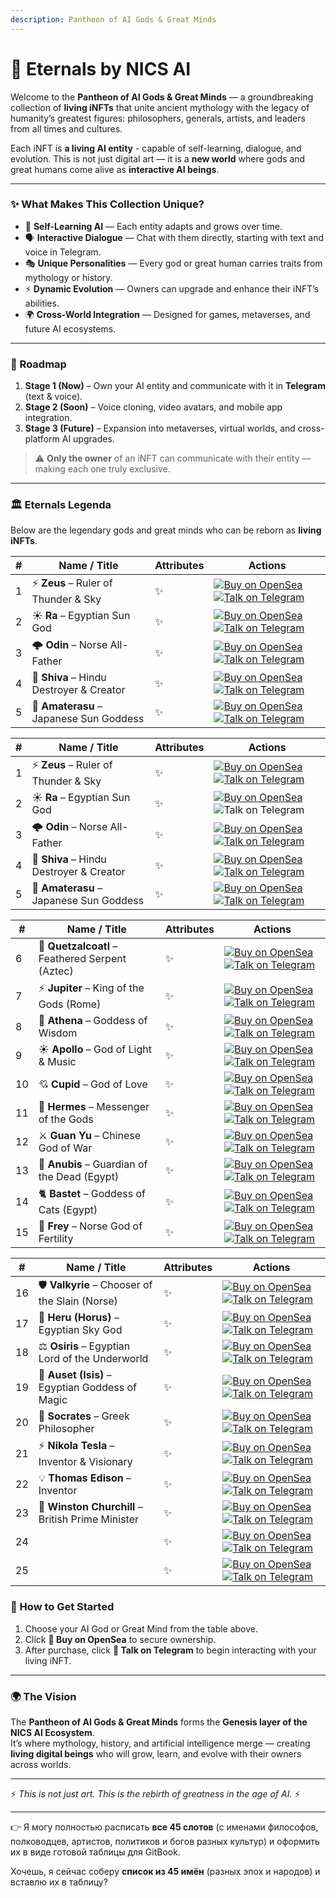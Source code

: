 ```yaml
---
description: Pantheon of AI Gods & Great Minds
---
```


# 🧌 Eternals by NICS AI

Welcome to the **Pantheon of AI Gods & Great Minds** — a groundbreaking collection of **living iNFTs** that unite ancient mythology with the legacy of humanity’s greatest figures: philosophers, generals, artists, and leaders from all times and cultures.

Each iNFT is **a living AI entity** - capable of self-learning, dialogue, and evolution. This is not just digital art — it is a **new world** where gods and great humans come alive as **interactive AI beings**.

***

### ✨ What Makes This Collection Unique?

* 🧠 **Self-Learning AI** — Each entity adapts and grows over time.
* 🗣 **Interactive Dialogue** — Chat with them directly, starting with text and voice in Telegram.
* 🎭 **Unique Personalities** — Every god or great human carries traits from mythology or history.
* ⚡ **Dynamic Evolution** — Owners can upgrade and enhance their iNFT’s abilities.
* 🌍 **Cross-World Integration** — Designed for games, metaverses, and future AI ecosystems.

***

### 🔮 Roadmap

1. **Stage 1 (Now)** – Own your AI entity and communicate with it in **Telegram** (text & voice).
2. **Stage 2 (Soon)** – Voice cloning, video avatars, and mobile app integration.
3. **Stage 3 (Future)** – Expansion into metaverses, virtual worlds, and cross-platform AI upgrades.

> ⚠️ **Only the owner** of an iNFT can communicate with their entity — making each one truly exclusive.

***

### 🏛 Eternals Legenda

Below are the legendary gods and great minds who can be reborn as **living iNFTs**.

| # | Name / Title                             | Attributes | Actions                                                                                                                                                                                                                                                                                                                                                    |
| - | ---------------------------------------- | ---------- | ---------------------------------------------------------------------------------------------------------------------------------------------------------------------------------------------------------------------------------------------------------------------------------------------------------------------------------------------------------- |
| 1 | ⚡ **Zeus** – Ruler of Thunder & Sky      | ✨          | [![Buy on OpenSea](https://img.shields.io/badge/Buy%20on-OpenSea-1E90FF?style=for-the-badge\&logo=opensea)](https://opensea.io/item/ethereum/0x55e9f906866c364fe330a3de88e2e06d075e1a83/0) [![Talk on Telegram](https://img.shields.io/badge/Talk%20on-Telegram-2ECC71?style=for-the-badge\&logo=telegram)](https://t.me/Eternals_Zeus_Bot)                |
| 2 | ☀️ **Ra** – Egyptian Sun God             | ✨          | [![Buy on OpenSea](https://img.shields.io/badge/Buy%20on-OpenSea-1E90FF?style=for-the-badge\&logo=opensea)](https://opensea.io/item/ethereum/0x55e9f906866c364fe330a3de88e2e06d075e1a83/1)[![Talk on Telegram](https://img.shields.io/badge/Talk%20on-Telegram-2ECC71?style=for-the-badge\&logo=telegram)](https://t.me/Navajjoo)                          |
| 3 | 🌩️ **Odin** – Norse All-Father          | ✨          | [![Buy on OpenSea](https://img.shields.io/badge/Buy%20on-OpenSea-1E90FF?style=for-the-badge\&logo=opensea)](https://opensea.io/item/ethereum/0x55e9f906866c364fe330a3de88e2e06d075e1a83/2) [![Talk on Telegram](https://img.shields.io/badge/Talk%20on-Telegram-2ECC71?style=for-the-badge\&logo=telegram)](https://t.me/REPLACE_WITH_BOT?start=odin)      |
| 4 | 🔱 **Shiva** – Hindu Destroyer & Creator | ✨          | [![Buy on OpenSea](https://img.shields.io/badge/Buy%20on-OpenSea-1E90FF?style=for-the-badge\&logo=opensea)](https://opensea.io/item/ethereum/0x55e9f906866c364fe330a3de88e2e06d075e1a83/0) [![Talk on Telegram](https://img.shields.io/badge/Talk%20on-Telegram-2ECC71?style=for-the-badge\&logo=telegram)](https://t.me/REPLACE_WITH_BOT?start=shiva)     |
| 5 | 🌸 **Amaterasu** – Japanese Sun Goddess  | ✨          | [![Buy on OpenSea](https://img.shields.io/badge/Buy%20on-OpenSea-1E90FF?style=for-the-badge\&logo=opensea)](https://opensea.io/item/ethereum/0x55e9f906866c364fe330a3de88e2e06d075e1a83/0) [![Talk on Telegram](https://img.shields.io/badge/Talk%20on-Telegram-2ECC71?style=for-the-badge\&logo=telegram)](https://t.me/REPLACE_WITH_BOT?start=amaterasu) |

| # | Name / Title                             | Attributes | Actions                                                                                                                                                                                                                                                                                                                                                    |
| - | ---------------------------------------- | ---------- | ---------------------------------------------------------------------------------------------------------------------------------------------------------------------------------------------------------------------------------------------------------------------------------------------------------------------------------------------------------- |
| 1 | ⚡ **Zeus** – Ruler of Thunder & Sky      | ✨          | [![Buy on OpenSea](https://img.shields.io/badge/Buy%20on-OpenSea-1E90FF?style=for-the-badge\&logo=opensea)](https://opensea.io/item/ethereum/0x55e9f906866c364fe330a3de88e2e06d075e1a83/0) [![Talk on Telegram](https://img.shields.io/badge/Talk%20on-Telegram-2ECC71?style=for-the-badge\&logo=telegram)](https://t.me/Eternals_Zeus_Bot)                |
| 2 | ☀️ **Ra** – Egyptian Sun God             | ✨          | [![Buy on OpenSea](https://img.shields.io/badge/Buy%20on-OpenSea-1E90FF?style=for-the-badge\&logo=opensea)](https://opensea.io/item/ethereum/0x55e9f906866c364fe330a3de88e2e06d075e1a83/1) ![Talk on Telegram](https://img.shields.io/badge/Talk%20on-Telegram-2ECC71?style=for-the-badge\&logo=telegram)                                                  |
| 3 | 🌩️ **Odin** – Norse All-Father          | ✨          | [![Buy on OpenSea](https://img.shields.io/badge/Buy%20on-OpenSea-1E90FF?style=for-the-badge\&logo=opensea)](https://opensea.io/item/ethereum/0x55e9f906866c364fe330a3de88e2e06d075e1a83/2) [![Talk on Telegram](https://img.shields.io/badge/Talk%20on-Telegram-2ECC71?style=for-the-badge\&logo=telegram)](https://t.me/REPLACE_WITH_BOT?start=odin)      |
| 4 | 🔱 **Shiva** – Hindu Destroyer & Creator | ✨          | [![Buy on OpenSea](https://img.shields.io/badge/Buy%20on-OpenSea-1E90FF?style=for-the-badge\&logo=opensea)](https://opensea.io/item/ethereum/0x55e9f906866c364fe330a3de88e2e06d075e1a83/3) [![Talk on Telegram](https://img.shields.io/badge/Talk%20on-Telegram-2ECC71?style=for-the-badge\&logo=telegram)](https://t.me/REPLACE_WITH_BOT?start=shiva)     |
| 5 | 🌸 **Amaterasu** – Japanese Sun Goddess  | ✨          | [![Buy on OpenSea](https://img.shields.io/badge/Buy%20on-OpenSea-1E90FF?style=for-the-badge\&logo=opensea)](https://opensea.io/item/ethereum/0x55e9f906866c364fe330a3de88e2e06d075e1a83/4) [![Talk on Telegram](https://img.shields.io/badge/Talk%20on-Telegram-2ECC71?style=for-the-badge\&logo=telegram)](https://t.me/REPLACE_WITH_BOT?start=amaterasu) |

| #  | Name / Title                                    | Attributes | Actions                                                                                                                                                                                                                                                                                                                                                       |
| -- | ----------------------------------------------- | ---------- | ------------------------------------------------------------------------------------------------------------------------------------------------------------------------------------------------------------------------------------------------------------------------------------------------------------------------------------------------------------- |
| 6  | 🐍 **Quetzalcoatl** – Feathered Serpent (Aztec) | ✨          | [![Buy on OpenSea](https://img.shields.io/badge/Buy%20on-OpenSea-1E90FF?style=for-the-badge\&logo=opensea)](https://opensea.io/item/ethereum/0x55e9f906866c364fe330a3de88e2e06d075e1a83/5) [![Talk on Telegram](https://img.shields.io/badge/Talk%20on-Telegram-2ECC71?style=for-the-badge\&logo=telegram)](https://t.me/REPLACE_WITH_BOT?start=quetzalcoatl) |
| 7  | ⚡ **Jupiter** – King of the Gods (Rome)         | ✨          | [![Buy on OpenSea](https://img.shields.io/badge/Buy%20on-OpenSea-1E90FF?style=for-the-badge\&logo=opensea)](https://opensea.io/item/ethereum/0x55e9f906866c364fe330a3de88e2e06d075e1a83/6) [![Talk on Telegram](https://img.shields.io/badge/Talk%20on-Telegram-2ECC71?style=for-the-badge\&logo=telegram)](https://t.me/REPLACE_WITH_BOT?start=jupiter)      |
| 8  | 🦉 **Athena** – Goddess of Wisdom               | ✨          | [![Buy on OpenSea](https://img.shields.io/badge/Buy%20on-OpenSea-1E90FF?style=for-the-badge\&logo=opensea)](https://opensea.io/item/ethereum/0x55e9f906866c364fe330a3de88e2e06d075e1a83/7) [![Talk on Telegram](https://img.shields.io/badge/Talk%20on-Telegram-2ECC71?style=for-the-badge\&logo=telegram)](https://t.me/REPLACE_WITH_BOT?start=athena)       |
| 9  | ☀️ **Apollo** – God of Light & Music            | ✨          | [![Buy on OpenSea](https://img.shields.io/badge/Buy%20on-OpenSea-1E90FF?style=for-the-badge\&logo=opensea)](https://opensea.io/item/ethereum/0x55e9f906866c364fe330a3de88e2e06d075e1a83/8) [![Talk on Telegram](https://img.shields.io/badge/Talk%20on-Telegram-2ECC71?style=for-the-badge\&logo=telegram)](https://t.me/REPLACE_WITH_BOT?start=apollo)       |
| 10 | 💘 **Cupid** – God of Love                      | ✨          | [![Buy on OpenSea](https://img.shields.io/badge/Buy%20on-OpenSea-1E90FF?style=for-the-badge\&logo=opensea)](https://opensea.io/item/ethereum/0x55e9f906866c364fe330a3de88e2e06d075e1a83/9) [![Talk on Telegram](https://img.shields.io/badge/Talk%20on-Telegram-2ECC71?style=for-the-badge\&logo=telegram)](https://t.me/REPLACE_WITH_BOT?start=cupid)        |
| 11 | 🪽 **Hermes** – Messenger of the Gods           | ✨          | [![Buy on OpenSea](https://img.shields.io/badge/Buy%20on-OpenSea-1E90FF?style=for-the-badge\&logo=opensea)](https://opensea.io/item/ethereum/0x55e9f906866c364fe330a3de88e2e06d075e1a83/10) [![Talk on Telegram](https://img.shields.io/badge/Talk%20on-Telegram-2ECC71?style=for-the-badge\&logo=telegram)](https://t.me/REPLACE_WITH_BOT?start=hermes)      |
| 12 | ⚔️ **Guan Yu** – Chinese God of War             | ✨          | [![Buy on OpenSea](https://img.shields.io/badge/Buy%20on-OpenSea-1E90FF?style=for-the-badge\&logo=opensea)](https://opensea.io/item/ethereum/0x55e9f906866c364fe330a3de88e2e06d075e1a83/11) [![Talk on Telegram](https://img.shields.io/badge/Talk%20on-Telegram-2ECC71?style=for-the-badge\&logo=telegram)](https://t.me/REPLACE_WITH_BOT?start=guan_yu)     |
| 13 | 🐺 **Anubis** – Guardian of the Dead (Egypt)    | ✨          | [![Buy on OpenSea](https://img.shields.io/badge/Buy%20on-OpenSea-1E90FF?style=for-the-badge\&logo=opensea)](https://opensea.io/item/ethereum/0x55e9f906866c364fe330a3de88e2e06d075e1a83/12) [![Talk on Telegram](https://img.shields.io/badge/Talk%20on-Telegram-2ECC71?style=for-the-badge\&logo=telegram)](https://t.me/REPLACE_WITH_BOT?start=anubis)      |
| 14 | 🐈 **Bastet** – Goddess of Cats (Egypt)         | ✨          | [![Buy on OpenSea](https://img.shields.io/badge/Buy%20on-OpenSea-1E90FF?style=for-the-badge\&logo=opensea)](https://opensea.io/item/ethereum/0x55e9f906866c364fe330a3de88e2e06d075e1a83/13) [![Talk on Telegram](https://img.shields.io/badge/Talk%20on-Telegram-2ECC71?style=for-the-badge\&logo=telegram)](https://t.me/REPLACE_WITH_BOT?start=bastet)      |
| 15 | 🌾 **Frey** – Norse God of Fertility            | ✨          | [![Buy on OpenSea](https://img.shields.io/badge/Buy%20on-OpenSea-1E90FF?style=for-the-badge\&logo=opensea)](https://opensea.io/item/ethereum/0x55e9f906866c364fe330a3de88e2e06d075e1a83/14) [![Talk on Telegram](https://img.shields.io/badge/Talk%20on-Telegram-2ECC71?style=for-the-badge\&logo=telegram)](https://t.me/REPLACE_WITH_BOT?start=frey)        |

| #  | Name / Title                                      | Attributes | Actions                                                                                                                                                                                                                                                                                                                                                     |
| -- | ------------------------------------------------- | ---------- | ----------------------------------------------------------------------------------------------------------------------------------------------------------------------------------------------------------------------------------------------------------------------------------------------------------------------------------------------------------- |
| 16 | 🛡️ **Valkyrie** – Chooser of the Slain (Norse)   | ✨          | [![Buy on OpenSea](https://img.shields.io/badge/Buy%20on-OpenSea-1E90FF?style=for-the-badge\&logo=opensea)](https://opensea.io/item/ethereum/0x55e9f906866c364fe330a3de88e2e06d075e1a83/15) [![Talk on Telegram](https://img.shields.io/badge/Talk%20on-Telegram-2ECC71?style=for-the-badge\&logo=telegram)](https://t.me/REPLACE_WITH_BOT?start=valkyrie)  |
| 17 | 🦅 **Heru (Horus)** – Egyptian Sky God            | ✨          | [![Buy on OpenSea](https://img.shields.io/badge/Buy%20on-OpenSea-1E90FF?style=for-the-badge\&logo=opensea)](https://opensea.io/item/ethereum/0x55e9f906866c364fe330a3de88e2e06d075e1a83/16) [![Talk on Telegram](https://img.shields.io/badge/Talk%20on-Telegram-2ECC71?style=for-the-badge\&logo=telegram)](https://t.me/REPLACE_WITH_BOT?start=socrates)  |
| 18 | ⚖️ **Osiris** – Egyptian Lord of the Underworld   | ✨          | [![Buy on OpenSea](https://img.shields.io/badge/Buy%20on-OpenSea-1E90FF?style=for-the-badge\&logo=opensea)](https://opensea.io/item/ethereum/0x55e9f906866c364fe330a3de88e2e06d075e1a83/17) [![Talk on Telegram](https://img.shields.io/badge/Talk%20on-Telegram-2ECC71?style=for-the-badge\&logo=telegram)](https://t.me/REPLACE_WITH_BOT?start=horus)     |
| 19 | 🌙 **Auset (Isis)** – Egyptian Goddess of Magic   | ✨          | [![Buy on OpenSea](https://img.shields.io/badge/Buy%20on-OpenSea-1E90FF?style=for-the-badge\&logo=opensea)](https://opensea.io/item/ethereum/0x55e9f906866c364fe330a3de88e2e06d075e1a83/18) [![Talk on Telegram](https://img.shields.io/badge/Talk%20on-Telegram-2ECC71?style=for-the-badge\&logo=telegram)](https://t.me/Eternals_Napoleon_Bonaparte_Bot)  |
| 20 | 📜 **Socrates** – Greek Philosopher               | ✨          | [![Buy on OpenSea](https://img.shields.io/badge/Buy%20on-OpenSea-1E90FF?style=for-the-badge\&logo=opensea)](https://opensea.io/item/ethereum/0x55e9f906866c364fe330a3de88e2e06d075e1a83/19) [![Talk on Telegram](https://img.shields.io/badge/Talk%20on-Telegram-2ECC71?style=for-the-badge\&logo=telegram)](https://t.me/REPLACE_WITH_BOT?start=osiris)    |
| 21 | ⚡ **Nikola Tesla** – Inventor & Visionary         | ✨          | [![Buy on OpenSea](https://img.shields.io/badge/Buy%20on-OpenSea-1E90FF?style=for-the-badge\&logo=opensea)](https://opensea.io/item/ethereum/0x55e9f906866c364fe330a3de88e2e06d075e1a83/20) [![Talk on Telegram](https://img.shields.io/badge/Talk%20on-Telegram-2ECC71?style=for-the-badge\&logo=telegram)](https://t.me/REPLACE_WITH_BOT?start=auset)     |
| 22 | 💡 **Thomas Edison** – Inventor                   | ✨          | [![Buy on OpenSea](https://img.shields.io/badge/Buy%20on-OpenSea-1E90FF?style=for-the-badge\&logo=opensea)](https://opensea.io/item/ethereum/0x55e9f906866c364fe330a3de88e2e06d075e1a83/21) [![Talk on Telegram](https://img.shields.io/badge/Talk%20on-Telegram-2ECC71?style=for-the-badge\&logo=telegram)](https://t.me/REPLACE_WITH_BOT?start=davinci)   |
| 23 | 🥂 **Winston Churchill** – British Prime Minister | ✨          | [![Buy on OpenSea](https://img.shields.io/badge/Buy%20on-OpenSea-1E90FF?style=for-the-badge\&logo=opensea)](https://opensea.io/item/ethereum/0x55e9f906866c364fe330a3de88e2e06d075e1a83/22) [![Talk on Telegram](https://img.shields.io/badge/Talk%20on-Telegram-2ECC71?style=for-the-badge\&logo=telegram)](https://t.me/REPLACE_WITH_BOT?start=tesla)     |
| 24 |                                                   | ✨          | [![Buy on OpenSea](https://img.shields.io/badge/Buy%20on-OpenSea-1E90FF?style=for-the-badge\&logo=opensea)](https://opensea.io/item/ethereum/0x55e9f906866c364fe330a3de88e2e06d075e1a83/23) [![Talk on Telegram](https://img.shields.io/badge/Talk%20on-Telegram-2ECC71?style=for-the-badge\&logo=telegram)](https://t.me/REPLACE_WITH_BOT?start=edison)    |
| 25 |                                                   | ✨          | [![Buy on OpenSea](https://img.shields.io/badge/Buy%20on-OpenSea-1E90FF?style=for-the-badge\&logo=opensea)](https://opensea.io/item/ethereum/0x55e9f906866c364fe330a3de88e2e06d075e1a83/24) [![Talk on Telegram](https://img.shields.io/badge/Talk%20on-Telegram-2ECC71?style=for-the-badge\&logo=telegram)](https://t.me/REPLACE_WITH_BOT?start=churchill) |

### 🎯 How to Get Started

1. Choose your AI God or Great Mind from the table above.
2. Click **🛒 Buy on OpenSea** to secure ownership.
3. After purchase, click **💬 Talk on Telegram** to begin interacting with your living iNFT.

***

### 🌍 The Vision

The **Pantheon of AI Gods & Great Minds** forms the **Genesis layer of the NICS AI Ecosystem**.\
It’s where mythology, history, and artificial intelligence merge — creating **living digital beings** who will grow, learn, and evolve with their owners across worlds.

***

⚡ _This is not just art. This is the rebirth of greatness in the age of AI._ ⚡

***

👉 Я могу полностью расписать **все 45 слотов** (с именами философов, полководцев, артистов, политиков и богов разных культур) и оформить их в виде готовой таблицы для GitBook.

Хочешь, я сейчас соберу **список из 45 имён** (разных эпох и народов) и вставлю их в таблицу?
